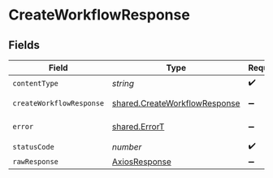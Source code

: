 # CreateWorkflowResponse


## Fields

| Field                                                                          | Type                                                                           | Required                                                                       | Description                                                                    |
| ------------------------------------------------------------------------------ | ------------------------------------------------------------------------------ | ------------------------------------------------------------------------------ | ------------------------------------------------------------------------------ |
| `contentType`                                                                  | *string*                                                                       | :heavy_check_mark:                                                             | N/A                                                                            |
| `createWorkflowResponse`                                                       | [shared.CreateWorkflowResponse](../../models/shared/createworkflowresponse.md) | :heavy_minus_sign:                                                             | Created workflow                                                               |
| `error`                                                                        | [shared.ErrorT](../../models/shared/errort.md)                                 | :heavy_minus_sign:                                                             | General error                                                                  |
| `statusCode`                                                                   | *number*                                                                       | :heavy_check_mark:                                                             | N/A                                                                            |
| `rawResponse`                                                                  | [AxiosResponse](https://axios-http.com/docs/res_schema)                        | :heavy_minus_sign:                                                             | N/A                                                                            |